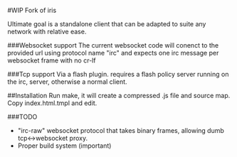 #WIP Fork of iris

Ultimate goal is a standalone client that can be adapted to suite any
network with relative ease.

###Websocket support
The current websocket code will conenct to the provided url using
protocol name "irc" and expects one irc message per websocket frame with
no cr-lf

###Tcp support
Via a flash plugin. requires a flash policy server running on the irc,
server, otherwise a normal client.

##Installation
Run make, it will create a compressed .js file and source map.
Copy index.html.tmpl and edit.

###TODO
* "irc-raw" websocket protocol that takes binary frames, allowing dumb
  tcp<->websocket proxy.
* Proper build system (important)
